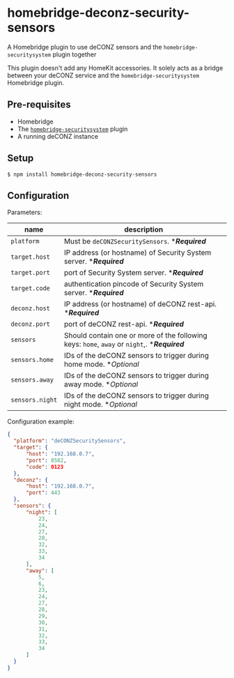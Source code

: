 # homebridge-deconz-security-sensors

A Homebridge plugin to use deCONZ sensors and the `homebridge-securitysystem` plugin together

This plugin doesn't add any HomeKit accessories. It solely acts as a bridge between your deCONZ service and the `homebridge-securitysystem` Homebridge plugin.


## Pre-requisites

- Homebridge
- The [`homebridge-securitysystem`](https://github.com/MiguelRipoll23/homebridge-securitysystem) plugin
- A running deCONZ instance


## Setup

`$ npm install homebridge-deconz-security-sensors`


## Configuration

Parameters:

name|description
---|---
`platform`|Must be `deCONZSecuritySensors`. ****Required***
`target.host`|IP address (or hostname) of Security System server. ****Required***
`target.port`|port of Security System server. ****Required***
`target.code`|authentication pincode of Security System server. ****Required***
`deconz.host`|IP address (or hostname) of deCONZ rest-api. ****Required***
`deconz.port`|port of deCONZ rest-api. ****Required***
`sensors`|Should contain one or more of the following keys: `home`, `away` or `night`,. ****Required***
`sensors.home`|IDs of the deCONZ sensors to trigger during home mode. **Optional*
`sensors.away`|IDs of the deCONZ sensors to trigger during away mode. **Optional*
`sensors.night`|IDs of the deCONZ sensors to trigger during night mode. **Optional*

Configuration example:

```json
{
  "platform": "deCONZSecuritySensors",
  "target": {
      "host": "192.168.0.7",
      "port": 8582,
      "code": 0123
  },
  "deconz": {
      "host": "192.168.0.7",
      "port": 443
  },
  "sensors": {
      "night": [
          23,
          24,
          27,
          28,
          32,
          33,
          34
      ],
      "away": [
          5,
          6,
          23,
          24,
          27,
          28,
          29,
          30,
          31,
          32,
          33,
          34
      ]
  }
}
```